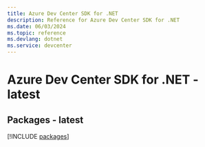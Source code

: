 ```yaml
---
title: Azure Dev Center SDK for .NET
description: Reference for Azure Dev Center SDK for .NET
ms.date: 06/03/2024
ms.topic: reference
ms.devlang: dotnet
ms.service: devcenter
---
```

# Azure Dev Center SDK for .NET - latest
## Packages - latest
[!INCLUDE [packages](dev-center-index.md)]